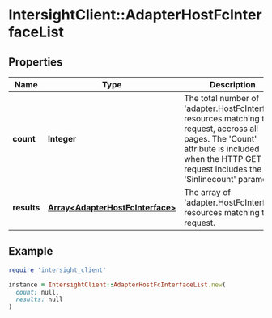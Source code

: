# IntersightClient::AdapterHostFcInterfaceList

## Properties

| Name | Type | Description | Notes |
| ---- | ---- | ----------- | ----- |
| **count** | **Integer** | The total number of &#39;adapter.HostFcInterface&#39; resources matching the request, accross all pages. The &#39;Count&#39; attribute is included when the HTTP GET request includes the &#39;$inlinecount&#39; parameter. | [optional] |
| **results** | [**Array&lt;AdapterHostFcInterface&gt;**](AdapterHostFcInterface.md) | The array of &#39;adapter.HostFcInterface&#39; resources matching the request. | [optional] |

## Example

```ruby
require 'intersight_client'

instance = IntersightClient::AdapterHostFcInterfaceList.new(
  count: null,
  results: null
)
```

